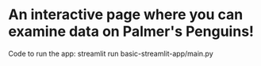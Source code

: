# An interactive page where you can examine data on Palmer's Penguins!

Code to run the app:
streamlit run basic-streamlit-app/main.py
